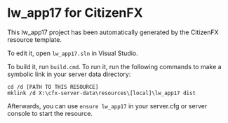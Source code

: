 # lw_app17 for CitizenFX

This lw_app17 project has been automatically generated by the CitizenFX resource template.

To edit it, open `lw_app17.sln` in Visual Studio.

To build it, run `build.cmd`. To run it, run the following commands to make a symbolic link in your server data directory:

```dos
cd /d [PATH TO THIS RESOURCE]
mklink /d X:\cfx-server-data\resources\[local]\lw_app17 dist
```

Afterwards, you can use `ensure lw_app17` in your server.cfg or server console to start the resource.